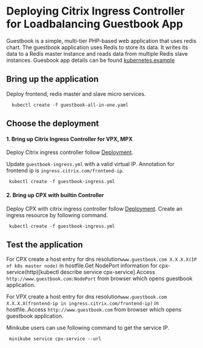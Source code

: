 # **Deploying Citrix Ingress Controller for Loadbalancing Guestbook App**

   Guestbook is a simple, multi-tier PHP-based web application that uses redis chart.
   The guestbook application uses Redis to store its data. It writes its data to a Redis master instance and reads data from multiple Redis slave instances.
   Guesbook app details can be found [kubernetes.example](https://kubernetes.io/docs/tutorials/stateless-application/guestbook/)

## **Bring up the application**
  Deploy frontend, redis master and slave micro services.   
  ```
    kubectl create -f guestbook-all-in-one.yaml
  ```

## **Choose the  deployment**

#### **1. Bring up Citrix Ingress Controller for VPX, MPX**
   Deploy Citrix ingress controller follow [Deployment](../../deployment).

   Update `guestbook-ingress.yml` with a valid virtual IP. Annotation for frontend ip is `ingress.citrix.com/frontend-ip`.

   ```
    kubectl create -f guestbook-ingress.yml
   ```

#### **2. Bring up CPX with builtin Controller**

   Deploy CPX with citrix ingress controller follow [Deployment](../../deployment).
   Create an ingress resource by following command.
   ```
    kubectl create -f guestbook-ingress.yml
   ```
##  **Test the application**
   For CPX create a host entry for dns resolution`www.guestbook.com X.X.X.X(IP of k8s master node)` in hostfile.Get NodePort information for cpx-service(http)[kubectl describe service cpx-service].Access `http://www.guestbook.com:NodePort` from browser which opens guestbook application. 

For VPX create a host entry for dns resolution`www.guestbook.com X.X.X.X(frontend-ip in ingress.citrix.com/frontend-ip)` in hostfile..Access `http://www.guestbook.com` from browser which opens guestbook application. 

   Minikube users can use following command to get the service IP.
   ```
    minikube service cpx-service --url 
   ```
